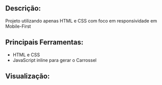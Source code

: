 ## Descrição:
Projeto utilizando apenas HTML e CSS com foco em responsividade em Mobile-First

## Principais Ferramentas:
* HTML e CSS
* JavaScript inline para gerar o Carrossel

## Visualização: